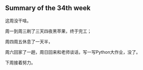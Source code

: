 ## Summary of the 34th week

这周没干啥。

周一到周三刷了三天四夜黑苹果，终于完工；

周四周五休息了一天半，

周六回家了一趟，周日回来和老师谈话，写一写Python大作业，没了。

下周接着努力。

